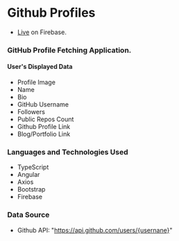 # Github Profiles

- [Live](https://github-profiles-a7571.web.app/) on Firebase.

### GitHub Profile Fetching Application.

#### User's Displayed Data

- Profile Image
- Name
- Bio
- GitHub Username
- Followers
- Public Repos Count
- Github Profile Link
- Blog/Portfolio Link

### Languages and Technologies Used

- TypeScript
- Angular
- Axios
- Bootstrap
- Firebase

### Data Source

- Github API: "https://api.github.com/users/{usernane}"
